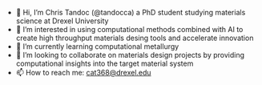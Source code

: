 - 👋 Hi, I’m Chris Tandoc (@tandocca) a PhD student studying materials science at Drexel University
- 👀 I’m interested in using computational methods combined with AI to create high throughput materials desing tools and accelerate innovation
- 🌱 I’m currently learning computational metallurgy
- 💞️ I’m looking to collaborate on materials design projects by providing computational insights into the target material system
- 📫 How to reach me: cat368@drexel.edu

<!---
tandocca/tandocca is a ✨ special ✨ repository because its `README.md` (this file) appears on your GitHub profile.
You can click the Preview link to take a look at your changes.
--->
